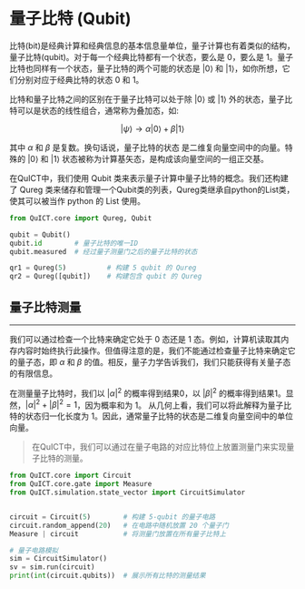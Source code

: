 # 量子比特 (Qubit)

比特(bit)是经典计算和经典信息的基本信息量单位，量子计算也有着类似的结构，量子比特(qubit)。对于每一个经典比特都有一个状态，要么是 $0$，要么是 $1$。量子比特也同样有一个状态，量子比特的两个可能的状态是 $|0⟩$ 和 $|1⟩$，如你所想，它们分别对应于经典比特的状态 $0$ 和 $1$。

比特和量子比特之间的区别在于量子比特可以处于除 $|0⟩$ 或 $|1⟩$ 外的状态，量子比特可以是状态的线性组合，通常称为叠加态，如:

$$
|\psi \rangle \rightarrow \alpha |0 \rangle + \beta |1 \rangle
$$

其中 $\alpha$ 和 $\beta$ 是复数。换句话说，量子比特的状态 是二维复向量空间中的向量。特殊的 $|0⟩$ 和 $|1⟩$ 状态被称为计算基矢态，是构成该向量空间的一组正交基。

在QuICT中，我们使用 Qubit 类来表示量子计算中量子比特的概念。我们还构建了 Qureg 类来储存和管理一个Qubit类的列表，Qureg类继承自python的List类，使其可以被当作 python 的 List 使用。

```python
from QuICT.core import Qureg, Qubit

qubit = Qubit()
qubit.id        # 量子比特的唯一ID
qubit.measured  # 经过量子测量门之后的量子比特的状态

qr1 = Qureg(5)          # 构建 5 qubit 的 Qureg
qr2 = Qureg([qubit])    # 构建包含 qubit 的 Qureg
```

## 量子比特测量
----
我们可以通过检查一个比特来确定它处于 $0$ 态还是 $1$ 态。例如，计算机读取其内存内容时始终执行此操作。但值得注意的是，我们不能通过检查量子比特来确定它的量子态，即 $\alpha$ 和 $\beta$ 的值。相反，量子力学告诉我们，我们只能获得有关量子态的有限信息。

在测量量子比特时，我们以 $|\alpha|^2$ 的概率得到结果$0$，以 $|\beta|^2$ 的概率得到结果$1$。显然，$|\alpha|^2 + |\beta|^2 = 1$，因为概率和为 $1$。 从几何上看，我们可以将此解释为量子比特的状态归一化长度为 $1$。因此，通常量子比特的状态是二维复向量空间中的单位向量。

> 在QuICT中，我们可以通过在量子电路的对应比特位上放置测量门来实现量子比特的测量。
```python
from QuICT.core import Circuit
from QuICT.core.gate import Measure
from QuICT.simulation.state_vector import CircuitSimulator


circuit = Circuit(5)        # 构建 5-qubit 的量子电路
circuit.random_append(20)   # 在电路中随机放置 20 个量子门
Measure | circuit           # 将测量门放置在所有量子比特上

# 量子电路模拟
sim = CircuitSimulator()
sv = sim.run(circuit)
print(int(circuit.qubits))  # 展示所有比特的测量结果
```
